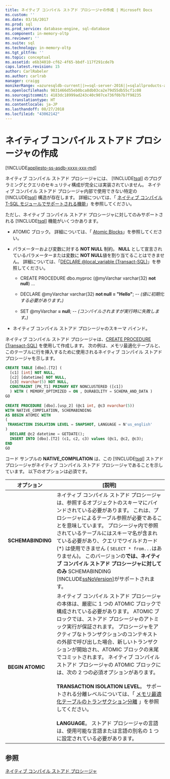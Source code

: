 ```yaml
---
title: ネイティブ コンパイル ストアド プロシージャの作成 | Microsoft Docs
ms.custom: ''
ms.date: 03/16/2017
ms.prod: sql
ms.prod_service: database-engine, sql-database
ms.component: in-memory-oltp
ms.reviewer: ''
ms.suite: sql
ms.technology: in-memory-oltp
ms.tgt_pltfrm: ''
ms.topic: conceptual
ms.assetid: e6b34010-cf62-4f65-bbdf-117f291cde7b
caps.latest.revision: 15
author: CarlRabeler
ms.author: carlrab
manager: craigg
monikerRange: =azuresqldb-current||>=sql-server-2016||=sqlallproducts-allversions||>=sql-server-linux-2017||=azuresqldb-mi-current
ms.openlocfilehash: 9831466d55eb0bca8db03ca2e79d55db55cf1c08
ms.sourcegitcommit: 4183dc18999ad243c40c907ce736f0b7b7f98235
ms.translationtype: HT
ms.contentlocale: ja-JP
ms.lasthandoff: 08/27/2018
ms.locfileid: "43062142"
---
```

# <a name="creating-natively-compiled-stored-procedures"></a>ネイティブ コンパイル ストアド プロシージャの作成
[!INCLUDE[appliesto-ss-asdb-xxxx-xxx-md](../../includes/appliesto-ss-asdb-xxxx-xxx-md.md)]

ネイティブ コンパイル ストアド プロシージャには、 [!INCLUDE[tsql](../../includes/tsql-md.md)] のプログラミングとクエリのセキュリティ構成が完全には実装されていません。 ネイティブ コンパイル ストアド プロシージャ内部で使用できない特定の [!INCLUDE[tsql](../../includes/tsql-md.md)] 構造が存在します。 詳細については、「 [ネイティブ コンパイル T-SQL モジュールでサポートされる機能](../../relational-databases/in-memory-oltp/supported-features-for-natively-compiled-t-sql-modules.md)」を参照してください。  
  
ただし、ネイティブ コンパイル ストアド プロシージャに対してのみサポートされる [!INCLUDE[tsql](../../includes/tsql-md.md)] 機能がいくつかあります。  
  
-   ATOMIC ブロック。 詳細については、「 [Atomic Blocks](../../relational-databases/in-memory-oltp/atomic-blocks-in-native-procedures.md)」を参照してください。  
  
-   パラメーターおよび変数に対する **NOT NULL** 制約。 **NULL** として宣言されているパラメーターまたは変数に **NOT NULL**値を割り当てることはできません。 詳細については、「[DECLARE @local_variable &#40;Transact-SQL&#41;](../../t-sql/language-elements/declare-local-variable-transact-sql.md)」を参照してください。  
  
    -   CREATE PROCEDURE dbo.myproc (@myVarchar  varchar(32)  **not null**) ...  
  
    -   DECLARE @myVarchar  varchar(32)  **not null = "Hello"**; -- *(値に初期化する必要があります。)*  
  
    -   SET @myVarchar **= null**; -- *(コンパイルされますが実行時に失敗します。)*  
  
-   ネイティブ コンパイル ストアド プロシージャのスキーマ バインド。  
  
ネイティブ コンパイル ストアド プロシージャは、[CREATE PROCEDURE &#40;Transact-SQL&#41;](../../t-sql/statements/create-procedure-transact-sql.md) を使用して作成します。 次の例は、メモリ最適化テーブルと、このテーブルに行を挿入するために使用されるネイティブ コンパイル ストアド プロシージャを示します。  
  
```sql  
CREATE TABLE [dbo].[T2] (  
  [c1] [int] NOT NULL, 
  [c2] [datetime] NOT NULL,
  [c3] nvarchar(5) NOT NULL, 
  CONSTRAINT [PK_T1] PRIMARY KEY NONCLUSTERED ([c1])  
  ) WITH ( MEMORY_OPTIMIZED = ON , DURABILITY = SCHEMA_AND_DATA )  
GO  
  
CREATE PROCEDURE [dbo].[usp_2] (@c1 int, @c3 nvarchar(5)) 
WITH NATIVE_COMPILATION, SCHEMABINDING  
AS BEGIN ATOMIC WITH  
(  
 TRANSACTION ISOLATION LEVEL = SNAPSHOT, LANGUAGE = N'us_english'  
)  
  DECLARE @c2 datetime = GETDATE();  
  INSERT INTO [dbo].[T2] (c1, c2, c3) values (@c1, @c2, @c3);  
END  
GO  
```  
 
コード サンプルの **NATIVE_COMPILATION** は、この [!INCLUDE[tsql](../../includes/tsql-md.md)] ストアド プロシージャがネイティブ コンパイル ストアド プロシージャであることを示しています。 以下のオプションは必須です。  
  
|オプション|[説明]|  
|------------|-----------------|  
|**SCHEMABINDING**|ネイティブ コンパイル ストアド プロシージャは、参照するオブジェクトのスキーマにバインドされている必要があります。 これは、プロシージャによるテーブル参照が必要であることを意味しています。 プロシージャ内で参照されているテーブルにはスキーマ名が含まれている必要があり、クエリでワイルドカード (\*) は使用できません ( `SELECT * from...`はありません)。 このバージョンの**では、ネイティブ コンパイル ストアド プロシージャに対してのみ** SCHEMABINDING [!INCLUDE[ssNoVersion](../../includes/ssnoversion-md.md)]がサポートされます。|  
|**BEGIN ATOMIC**|ネイティブ コンパイル ストアド プロシージャの本体は、厳密に 1 つの ATOMIC ブロックで構成されている必要があります。 ATOMIC ブロックでは、ストアド プロシージャのアトミック実行が保証されます。 プロシージャをアクティブなトランザクションのコンテキストの外部で呼び出した場合、新しいトランザクションが開始され、ATOMIC ブロックの末尾でコミットされます。 ネイティブ コンパイル ストアド プロシージャの ATOMIC ブロックには、次の 2 つの必須オプションがあります。<br /><br /> **TRANSACTION ISOLATION LEVEL**。 サポートされる分離レベルについては、「 [メモリ最適化テーブルのトランザクション分離](http://msdn.microsoft.com/library/8a6a82bf-273c-40ab-a101-46bd3615db8a) 」を参照してください。<br /><br /> **LANGUAGE**。 ストアド プロシージャの言語は、使用可能な言語または言語の別名の 1 つに設定されている必要があります。|  
  
## <a name="see-also"></a>参照  
 [ネイティブ コンパイル ストアド プロシージャ](../../relational-databases/in-memory-oltp/natively-compiled-stored-procedures.md)  
  
  
